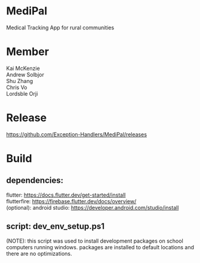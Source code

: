 # MediPal
Medical Tracking App for rural communities

# Member
Kai McKenzie  
Andrew Solbjor  
Shu Zhang  
Chris Vo  
Lordsble Orji  

# Release
https://github.com/Exception-Handlers/MediPal/releases

# Build
## dependencies:
flutter: https://docs.flutter.dev/get-started/install  
flutterfire: https://firebase.flutter.dev/docs/overview/  
(optional): android studio: https://developer.android.com/studio/install  

## script: dev_env_setup.ps1
(NOTE): this script was used to install development packages on school computers running windows. packages are installed to default locations and there are no optimizations.